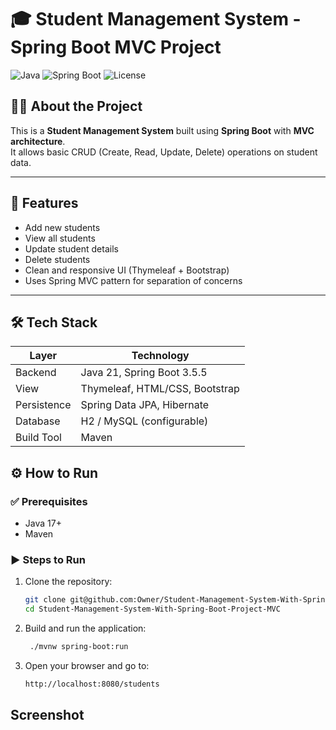 # 🎓 Student Management System - Spring Boot MVC Project

![Java](https://img.shields.io/badge/Java-21-blue.svg)
![Spring Boot](https://img.shields.io/badge/Spring--Boot-3.5-brightgreen.svg)
![License](https://img.shields.io/badge/license-MIT-lightgrey.svg)

## 🧑‍💻 About the Project

This is a **Student Management System** built using **Spring Boot** with **MVC architecture**.  
It allows basic CRUD (Create, Read, Update, Delete) operations on student data.

---

## 🚀 Features

- Add new students
- View all students
- Update student details
- Delete students
- Clean and responsive UI (Thymeleaf + Bootstrap)
- Uses Spring MVC pattern for separation of concerns

---

## 🛠️ Tech Stack

| Layer        | Technology                 |
|--------------|----------------------------|
| Backend      | Java 21, Spring Boot 3.5.5 |
| View         | Thymeleaf, HTML/CSS, Bootstrap |
| Persistence  | Spring Data JPA, Hibernate |
| Database     | H2 / MySQL (configurable)  |
| Build Tool   | Maven                      |


## ⚙️ How to Run

### ✅ Prerequisites
- Java 17+
- Maven

### ▶️ Steps to Run

1. Clone the repository:
   ```bash
   git clone git@github.com:Owner/Student-Management-System-With-Spring-Boot-Project-MVC.git
   cd Student-Management-System-With-Spring-Boot-Project-MVC
2. Build and run the application:
   ```bash
    ./mvnw spring-boot:run
3. Open your browser and go to:
   ```bash
   http://localhost:8080/students

## Screenshot
